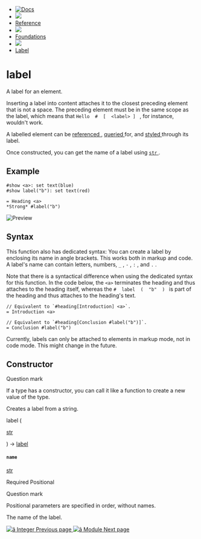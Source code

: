   * [ ![Docs](/assets/icons/16-docs-dark.svg) ](/docs)
  * ![](/assets/icons/16-arrow-right.svg)
  * [ Reference ](/docs/reference/)
  * ![](/assets/icons/16-arrow-right.svg)
  * [ Foundations ](/docs/reference/foundations/)
  * ![](/assets/icons/16-arrow-right.svg)
  * [ Label ](/docs/reference/foundations/label/)

#  label

A label for an element.

Inserting a label into content attaches it to the closest preceding element
that is not a space. The preceding element must be in the same scope as the
label, which means that ` Hello  #  [  <label> ]  ` , for instance, wouldn't
work.

A labelled element can be [ referenced ](/docs/reference/model/ref/) , [
queried ](/docs/reference/introspection/query/) for, and [ styled
](/docs/reference/styling/) through its label.

Once constructed, you can get the name of a label using [ ` str `
](/docs/reference/foundations/str/#constructor) .

##  Example

    
    
    #show <a>: set text(blue)
    #show label("b"): set text(red)
    
    = Heading <a>
    *Strong* #label("b")
    

![Preview](/assets/docs/l3ZXI9iv-ZpcNuL82oagnwAAAAAAAAAA.png)

##  Syntax

This function also has dedicated syntax: You can create a label by enclosing
its name in angle brackets. This works both in markup and code. A label's name
can contain letters, numbers, ` _ ` , ` - ` , ` : ` , and ` . ` .

Note that there is a syntactical difference when using the dedicated syntax
for this function. In the code below, the ` <a> ` terminates the heading and
thus attaches to the heading itself, whereas the ` #  label  (  "b"  )  ` is
part of the heading and thus attaches to the heading's text.

    
    
    // Equivalent to `#heading[Introduction] <a>`.
    = Introduction <a>
    
    // Equivalent to `#heading[Conclusion #label("b")]`.
    = Conclusion #label("b")
    

Currently, labels can only be attached to elements in markup mode, not in code
mode. This might change in the future.

##  Constructor

Question mark

If a type has a constructor, you can call it like a function to create a new
value of the type.

Creates a label from a string.

label  (

[ str ](/docs/reference/foundations/str/)

)  -> [ label ](/docs/reference/foundations/label/)

####  ` name `

[ str ](/docs/reference/foundations/str/)

Required  Positional

Question mark

Positional parameters are specified in order, without names.

The name of the label.

[ ![â](/assets/icons/16-arrow-right.svg) Integer  Previous page
](/docs/reference/foundations/int/) [ ![â](/assets/icons/16-arrow-right.svg)
Module  Next page  ](/docs/reference/foundations/module/)

